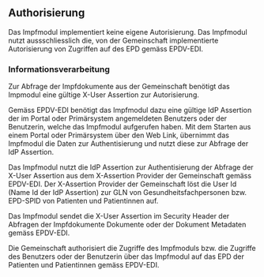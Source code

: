 ## Authorisierung

Das Impfmodul implementiert keine eigene Autorisierung. Das Impfmodul nutzt
aussschliesslich die, von der Gemeinschaft implementierte Autorisierung von
Zugriffen auf des EPD gemäss EPDV-EDI.

### Informationsverarbeitung

Zur Abfrage der Impfdokumente aus der Gemeinschaft benötigt das Impmodul eine
gültige X-User Assertion zur Autorisierung.

Gemäss EPDV-EDI benötigt das Impfmodul dazu eine gültige IdP Assertion der im
Portal oder Primärsystem angemeldeten Benutzers oder der Benutzerin, welche
das Impfmodul aufgerufen haben. Mit dem Starten aus einem Portal oder
Primärsystem über den Web Link, übernimmt das Impfmodul die Daten zur
Authentisierung und nutzt diese zur Abfrage der IdP Assertion.

Das Impfmodul nutzt die IdP Assertion zur Authentisierung der Abfrage der
X-User Assertion aus dem X-Assertion Provider der Gemeinschaft gemäss EPDV-EDI. 
Der X-Assertion Provider der Gemeinschaft löst die User Id (Name Id der IdP Assertion) 
zur GLN von Gesundheitsfachpersonen bzw. EPD-SPID von Patienten und Patientinnen auf.   

Das Impfmodul sendet die X-User Assertion im Security Header der Abfragen der
Impfdokumente Dokumente oder der Dokument Metadaten gemäss EPDV-EDI.

Die Gemeinschaft authorisiert die Zugriffe des Impfmoduls bzw. die Zugriffe
des Benutzers oder der Benutzerin über das Impfmodul auf das EPD der Patienten
und Patientinnen gemäss EPDV-EDI.   

